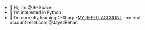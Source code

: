 - 👋 Hi, I’m @JR-Space
- 👀 I’m interested in Python
- 🌱 I’m currently learning C-Sharp
-<a href="replit.com/@JayedRehan">MY REPLIT ACCOUNT</a>
-my repl account
replit.com/@JayedRehan
<!---
JR-Space/JR-Space is a ✨ special ✨ repository because its `README.md` (this file) appears on your GitHub profile.
You can click the Preview link to take a look at your changes.
--->
